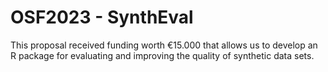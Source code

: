 # OSF2023 - SynthEval
This proposal received funding worth €15.000 that allows us to develop an R package for evaluating and improving the quality of synthetic data sets. 


